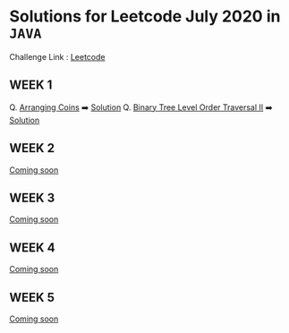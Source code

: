 # Solutions for Leetcode July 2020 in `JAVA` 

Challenge Link : [Leetcode](https://leetcode.com/explore/challenge/card/july-leetcoding-challenge/)

## WEEK 1

Q. [Arranging Coins](https://leetcode.com/explore/challenge/card/july-leetcoding-challenge/544/week-1-july-1st-july-7th/3377/)  ➡️ [Solution](https://github.com/abhisheksurve45/leetcode-july-2020/blob/master/WEEK1/ArrangingCoins.java)
Q. [Binary Tree Level Order Traversal II](https://leetcode.com/explore/challenge/card/july-leetcoding-challenge/544/week-1-july-1st-july-7th/3378/)  ➡️ [Solution](https://github.com/abhisheksurve45/leetcode-july-2020/blob/master/WEEK1/BinaryTreeLevelOrderTraversalII.java)

## WEEK 2

[Coming soon](https://leetcode.com/explore/challenge/card/july-leetcoding-challenge/)

## WEEK 3

[Coming soon](https://leetcode.com/explore/challenge/card/july-leetcoding-challenge/)

## WEEK 4

[Coming soon](https://leetcode.com/explore/challenge/card/july-leetcoding-challenge/)

## WEEK 5

[Coming soon](https://leetcode.com/explore/challenge/card/july-leetcoding-challenge/)
